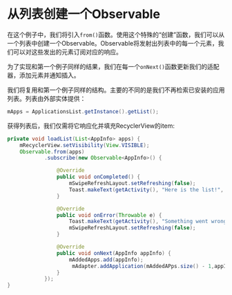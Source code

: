 # 从列表创建一个Observable

在这个例子中，我们将引入`from()`函数。使用这个特殊的“创建”函数，我们可以从一个列表中创建一个Observable。Observable将发射出列表中的每一个元素，我们可以对这些发出的元素订阅对应的响应。

为了实现和第一个例子同样的结果，我们在每一个`onNext()`函数更新我们的适配器，添加元素并通知插入。

我们将复用和第一个例子同样的结构。主要的不同的是我们不再检索已安装的应用列表。列表由外部实体提供：

```java
mApps = ApplicationsList.getInstance().getList();
```
获得列表后，我们仅需将它响应化并填充RecyclerView的item:
```java
private void loadList(List<AppInfo> apps) {
    mRecyclerView.setVisibility(View.VISIBLE);
    Observable.from(apps)
            .subscribe(new Observable<AppInfo>() {

                @Override
                public void onCompleted() {
                    mSwipeRefreshLayout.setRefreshing(false);
                    Toast.makeText(getActivity(), "Here is the list!", Toast.LENGTH_LONG).show();
                }

                @Override
                public void onError(Throwable e) {
                    Toast.makeText(getActivity(), "Something went wrong!", Toast.LENGTH_SHORT).show();
                    mSwipeRefreshLayout.setRefreshing(false);
                }

                @Override
                public void onNext(AppInfo appInfo) {
                    mAddedApps.add(appInfo); 
                     mAdapter.addApplication(mAddedAPps.size() - 1,appInfo);
                }
            });
}
```

